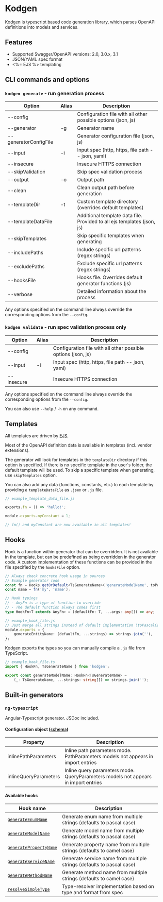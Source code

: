 # Kodgen

Kodgen is typescript based code generation library, which parses OpenAPI definitions into models and services.

## Features

+ Supported Swagger/OpenAPI versions: 2.0, 3.0.x, 3.1
+ JSON/YAML spec format
+ <%= EJS %> templating

## CLI commands and options

### `kodgen generate` - run generation process

| Option                | Alias | Description                                                             |
|-----------------------|-------|-------------------------------------------------------------------------|
| --config              |       | Configuration file with all other possible options (json, js)           |
| --generator           | -g    | Generator name                                                          |
| --generatorConfigFile |       | Generator configuration file (json, js)                                 |
| --input               | -i    | Input spec (http, https, file path -- json, yaml)                       |
| --insecure            |       | Insecure HTTPS connection                                               |
| --skipValidation      |       | Skip spec validation process                                            |
| --output              | -o    | Output path                                                             |
| --clean               |       | Clean output path before generation                                     |
| --templateDir         | -t    | Custom template directory (overrides default templates)                 |
| --templateDataFile    |       | Additional template data file. Provided to all ejs templates (json, js) |
| --skipTemplates       |       | Skip specific templates when generating                                 |
| --includePaths        |       | Include specific url patterns (regex strings)                           |
| --excludePaths        |       | Exclude specific url patterns (regex strings)                           |
| --hooksFile           |       | Hooks file. Overrides default generator functions (js)                  |
| --verbose             |       | Detailed information about the process                                  |

Any options specified on the command line always override the corresponding options from the `--config`.

### `kodgen validate` - run spec validation process only

| Option             | Alias | Description                                                             |
|--------------------|-------|-------------------------------------------------------------------------|
| --config           |       | Configuration file with all other possible options (json, js)           |
| --input            | -i    | Input spec (http, https, file path -- json, yaml)                       |
| --insecure         |       | Insecure HTTPS connection                                               |

Any options specified on the command line always override the corresponding options from the `--config`.

You can also use `--help` / `-h` on any command.

## Templates

All templates are driven by [EJS](https://github.com/mde/ejs).

Most of the OpenAPI definition data is available in templates (incl. vendor extensions).

The generator will look for templates in the `templateDir` directory if this option is specified.
If there is no specific template in the user's folder, the default template will be used.
To skip a specific template when generating, use `skipTemplates` option.

You can also add any data (functions, constants, etc.) to each template by providing a `templateDataFile` as `.json` or `.js` file.

```javascript
// example_template_data_file.js

exports.fn = () => 'hello!';

module.exports.myConstant = 1;

// fn() and myConstant are now available in all templates!
```

## Hooks

Hook is a function within generator that can be overridden.
It is not available in the template, but can be predefined as being overridden in the generator code.
A custom implementation of these functions can be provided in the file specified by the `hooksFile` option.

```typescript
// Always check concrete hook usage in sources
// Example generator code
const fn = Hooks.getOrDefault<TsGenerateName>('generateModelName', toPascalCase);
const name = fn('my', 'name');

// Hook typings
// - AnyFn is a type of function to override
// - The default function always comes first
type HookFn<T extends AnyFn> = (defaultFn: T, ...args: any[]) => any;

// example_hook_file.js
// Just merge all strings instead of default implementation (toPascalCase)
module.exports = {
    generateEntityName: (defaultFn, ...strings) => strings.join(''),
};
```

Kodgen exports the types so you can manually compile a `.js` file from TypeScript.

```typescript
// example_hook_file.ts
import { HookFn, TsGenerateName } from 'kodgen';

export const generateModelName: HookFn<TsGenerateName> =
	(_: TsGenerateName, ...strings: string[]) => strings.join('');
```

## Built-in generators

### `ng-typescript`

Angular-Typescript generator. JSDoc included.

#### Configuration object ([schema](assets/generators/ng-typescript-config-schema.json))

| Property              | Description                                                                        |
|-----------------------|------------------------------------------------------------------------------------|
| inlinePathParameters  | Inline path parameters mode. PathParameters models not appears in import entries   |
| inlineQueryParameters | Inline query parameters mode. QueryParameters models not appears in import entries |

#### Available hooks

| Hook name              | Description                                                            |
|------------------------|------------------------------------------------------------------------|
| [`generateEnumName`](src/generators/typescript/typescript-generator-naming.service.ts#L102)     | Generate enum name from multiple strings (defaults to pascal case)     |
| [`generateModelName`](src/generators/typescript/typescript-generator-naming.service.ts#L108)    | Generate model name from multiple strings (defaults to pascal case)    |
| [`generatePropertyName`](src/generators/typescript/typescript-generator-naming.service.ts#L114) | Generate property name from multiple strings (defaults to camel case)  |
| [`generateServiceName`](src/generators/typescript/typescript-generator-naming.service.ts#L96)  | Generate service name from multiple strings (defaults to pascal case)  |
| [`generateMethodName`](src/generators/typescript/typescript-generator-naming.service.ts#L120)   | Generate method name from multiple strings (defaults to camel case)    |
| [`resolveSimpleType`](src/generators/typescript/entities/typescript-generator-model.service.ts#L195)    | Type-resolver implementation based on type and format from spec        |
